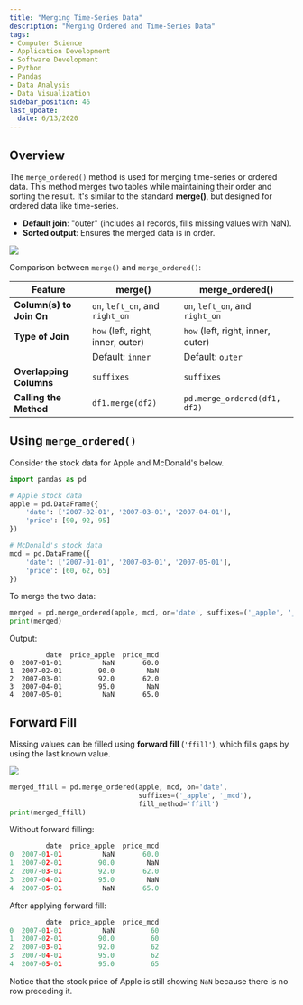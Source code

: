 ```yaml
---
title: "Merging Time-Series Data"
description: "Merging Ordered and Time-Series Data"
tags:
- Computer Science
- Application Development
- Software Development
- Python
- Pandas
- Data Analysis
- Data Visualization
sidebar_position: 46
last_update:
  date: 6/13/2020
---
```




## Overview

The `merge_ordered()` method is used for merging time-series or ordered data. This method merges two tables while maintaining their order and sorting the result. It's similar to the standard **merge()**, but designed for ordered data like time-series.  

- **Default join**: "outer" (includes all records, fills missing values with NaN).  
- **Sorted output**: Ensures the merged data is in order. 

![](/img/docs/02112025-mergin-timeseries-data.png)

Comparison between `merge()` and `merge_ordered()`:

| **Feature**               | **merge()**                               | **merge_ordered()**                        |
|---------------------------|-------------------------------------------|-------------------------------------------|
| **Column(s) to Join On**  | `on`, `left_on`, and `right_on`           | `on`, `left_on`, and `right_on`           |
| **Type of Join**          | `how` (left, right, inner, outer)         | `how` (left, right, inner, outer)         |
|                           | Default: `inner`                          | Default: `outer`                          |
| **Overlapping Columns**   | `suffixes`                                | `suffixes`                                |
| **Calling the Method**    | `df1.merge(df2)`                          | `pd.merge_ordered(df1, df2)`              |


## Using `merge_ordered()`

Consider the stock data for Apple and McDonald's below.

```python
import pandas as pd

# Apple stock data
apple = pd.DataFrame({
    'date': ['2007-02-01', '2007-03-01', '2007-04-01'],
    'price': [90, 92, 95]
})

# McDonald's stock data
mcd = pd.DataFrame({
    'date': ['2007-01-01', '2007-03-01', '2007-05-01'],
    'price': [60, 62, 65]
})
```

To merge the two data: 

```python 
merged = pd.merge_ordered(apple, mcd, on='date', suffixes=('_apple', '_mcd'))
print(merged)
```

Output:

```
         date  price_apple  price_mcd
0  2007-01-01          NaN       60.0
1  2007-02-01         90.0        NaN
2  2007-03-01         92.0       62.0
3  2007-04-01         95.0        NaN
4  2007-05-01          NaN       65.0
```

## Forward Fill  

Missing values can be filled using **forward fill** (`'ffill'`), which fills gaps by using the last known value.  

![](/img/docs/02112025-mergin-forward-fill.png)

```python
merged_ffill = pd.merge_ordered(apple, mcd, on='date', 
                                suffixes=('_apple', '_mcd'), 
                                fill_method='ffill')
print(merged_ffill)
```

Without forward filling:

```python
         date  price_apple  price_mcd
0  2007-01-01          NaN       60.0
1  2007-02-01         90.0        NaN
2  2007-03-01         92.0       62.0
3  2007-04-01         95.0        NaN
4  2007-05-01          NaN       65.0 
```

After applying forward fill:

```python
         date  price_apple  price_mcd
0  2007-01-01          NaN         60
1  2007-02-01         90.0         60
2  2007-03-01         92.0         62
3  2007-04-01         95.0         62
4  2007-05-01         95.0         65
```

Notice that the stock price of Apple is still showing `NaN` because there is no row preceding it.
